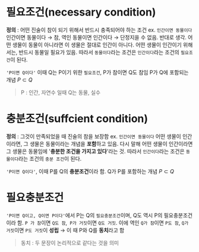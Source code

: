 # 필요조건(necessary condition)
**정의** : 어떤 진술이 참이 되기 위해서 반드시 충족되어야 하는 조건
ex. `인간이면 동물이다`
인간이면 동물이다 $\rightarrow$ 참, 역인 동물이면 인간이다 $\rightarrow$ 단정지을 수 없음.
반대로 생각. 어떤 생물이 동물이 아니라면 이 생물은 절대로 인간이 아니다.
어떤 생물이 인간이기 위해서는, 반드시 동물일 필요가 있음.
따라서 `동물이다`라는 조건은 `인간이다`라는 조건의 `필요조건`이 된다.

`'P이면 Q이다'` 이때 Q는 P이기 위한 `필요조건`, P가 참이면 Q도 참임
P가 Q에 포함되는 개념 $P \subset Q$

> P : 인간, 자연수 일때 Q는 동물, 실수

# 충분조건(suffcient condition)
**정의** : 그것이 만족되었을 때 진술의 참을 보장함
ex. `인간이면 동물이다`
어떤 생물이 인간이라면, 그 생물은 동물이라는 개념을 **포함**하고 있음.
다시 말해 어떤 생물이 인간이라면 그 생물은 동물임에 '**충분한 조건을 가지고 있다**'라는 것.
따라서 `인간이다`라는 조건은 `동물이다`라는 조건의 `충분 조건`이 된다.

`'P이면 Q이다'`, 이때 P를 Q의 **충분조건**이라 함.
Q가 P를 포함하는 개념 $P \subset Q$

# 필요충분조건
`'P이면 Q이고, Q이면 P이다'`에서 P는 Q의 `필요충분조건`이며, Q도 역시 P의 필요충분조건이라 함.
`P 가 참`이면 `Q도 참`,` P가 거짓`이면 `Q도 거짓`.
이에 역인 `Q가 참`이면 `P도 참`, `Q가 거짓`이면 `P도 거짓`이 **성립**
$\rightarrow$ 이 때 P와 Q를 **동치**라고 함
> 동치 : 두 문장이 논리적으로 같다는 것을 의미